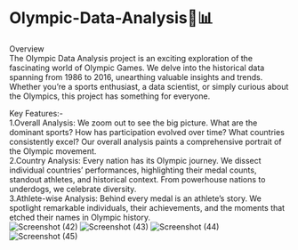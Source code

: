 # Olympic-Data-Analysis🏅📊


Overview<br>
The Olympic Data Analysis project is an exciting exploration of the fascinating world of Olympic Games. We delve into the historical data spanning from 1986 to 2016, unearthing valuable insights and trends. Whether you’re a sports enthusiast, a data scientist, or simply curious about the Olympics, this project has something for everyone.

Key Features:-<br>
1.Overall Analysis: We zoom out to see the big picture. What are the dominant sports? How has participation evolved over time? What countries consistently excel? Our overall analysis paints a comprehensive portrait of the Olympic movement.<br>
2.Country Analysis: Every nation has its Olympic journey. We dissect individual countries’ performances, highlighting their medal counts, standout athletes, and historical context. From powerhouse nations to underdogs, we celebrate diversity.<br>
3.Athlete-wise Analysis: Behind every medal is an athlete’s story. We spotlight remarkable individuals, their achievements, and the moments that etched their names in Olympic history. <br>
![Screenshot (42)](https://github.com/AmanAsgola/Olympic-Data-Analysis/assets/83400064/158dd15e-5494-416f-ba39-582221137035)
![Screenshot (43)](https://github.com/AmanAsgola/Olympic-Data-Analysis/assets/83400064/ba8e14d6-aa15-47cc-88ae-f404f21c2379)
![Screenshot (44)](https://github.com/AmanAsgola/Olympic-Data-Analysis/assets/83400064/67bce474-ffda-4810-b3e9-0072e9776372)
![Screenshot (45)](https://github.com/AmanAsgola/Olympic-Data-Analysis/assets/83400064/7edee0e4-db71-40ae-ab69-72d5e18c3912)
